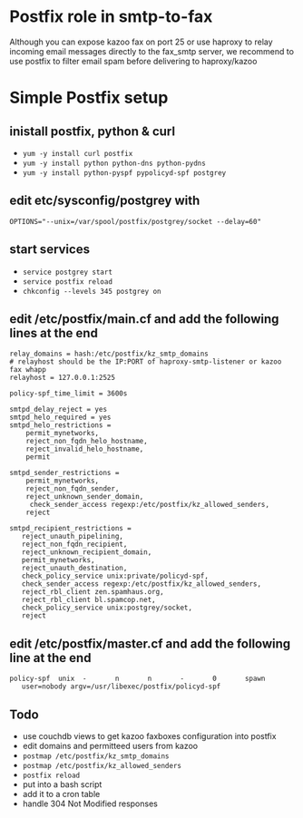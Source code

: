 
# Postfix role in smtp-to-fax
Although you can expose kazoo fax on port 25 or use haproxy to relay incoming email messages directly to the fax_smtp server, we recommend to use postfix to filter email spam before delivering to haproxy/kazoo

# Simple Postfix setup
## inistall postfix, python & curl
* `yum -y install curl postfix`
* `yum -y install python python-dns python-pydns`
* `yum -y install python-pyspf pypolicyd-spf postgrey`

## edit etc/sysconfig/postgrey with
`OPTIONS="--unix=/var/spool/postfix/postgrey/socket --delay=60"`

## start services
* `service postgrey start`
* `service postfix reload`
* `chkconfig --levels 345 postgrey on`

## edit /etc/postfix/main.cf and add the following lines at the end

```
relay_domains = hash:/etc/postfix/kz_smtp_domains
# relayhost should be the IP:PORT of haproxy-smtp-listener or kazoo fax whapp
relayhost = 127.0.0.1:2525

policy-spf_time_limit = 3600s

smtpd_delay_reject = yes
smtpd_helo_required = yes
smtpd_helo_restrictions =
    permit_mynetworks,
    reject_non_fqdn_helo_hostname,
    reject_invalid_helo_hostname,
    permit

smtpd_sender_restrictions =
    permit_mynetworks,
    reject_non_fqdn_sender,
    reject_unknown_sender_domain,
     check_sender_access regexp:/etc/postfix/kz_allowed_senders,
    reject

smtpd_recipient_restrictions =
   reject_unauth_pipelining,
   reject_non_fqdn_recipient,
   reject_unknown_recipient_domain,
   permit_mynetworks,
   reject_unauth_destination,
   check_policy_service unix:private/policyd-spf,
   check_sender_access regexp:/etc/postfix/kz_allowed_senders,
   reject_rbl_client zen.spamhaus.org,
   reject_rbl_client bl.spamcop.net,
   check_policy_service unix:postgrey/socket,
   reject
```

## edit /etc/postfix/master.cf and add the following line at the end
```
policy-spf  unix  -       n       n       -       0       spawn
   user=nobody argv=/usr/libexec/postfix/policyd-spf
```

## Todo
* use couchdb views to get kazoo faxboxes configuration into postfix
* edit domains and permitteed users from kazoo
* `postmap /etc/postfix/kz_smtp_domains`
* `postmap /etc/postfix/kz_allowed_senders`
* `postfix reload`
* put into a bash script
* add it to a cron table
* handle 304 Not Modified responses
